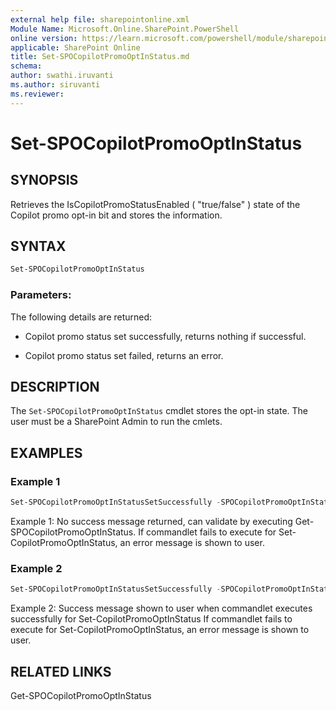 ```yaml
---
external help file: sharepointonline.xml
Module Name: Microsoft.Online.SharePoint.PowerShell
online version: https://learn.microsoft.com/powershell/module/sharepoint-online/Set-SPOCopilotPromoOptInStatus
applicable: SharePoint Online
title: Set-SPOCopilotPromoOptInStatus.md
schema: 
author: swathi.iruvanti
ms.author: siruvanti
ms.reviewer:
---
```

# Set-SPOCopilotPromoOptInStatus

## SYNOPSIS

Retrieves the IsCopilotPromoStatusEnabled ( "true/false" ) state of the Copilot promo opt-in bit and stores the information.

## SYNTAX
```powershell
Set-SPOCopilotPromoOptInStatus
```

### Parameters:

The following details are returned:

- Copilot promo status set successfully, returns nothing if successful. 

- Copilot promo status set failed, returns an error. 

## DESCRIPTION

The `Set-SPOCopilotPromoOptInStatus` cmdlet stores the opt-in state. The user must be a SharePoint Admin to run the cmlets.


## EXAMPLES

### Example 1

```powershell
Set-SPOCopilotPromoOptInStatusSetSuccessfully -SPOCopilotPromoOptInStatusEnabled true
```

Example 1: No success message returned, can validate by executing Get-SPOCopilotPromoOptInStatus.
If commandlet fails to execute for Set-CopilotPromoOptInStatus, an error message is shown to user.

### Example 2

```powershell
Set-SPOCopilotPromoOptInStatusSetSuccessfully -SPOCopilotPromoOptInStatusDisabled false
```

Example 2: Success message shown to user when commandlet executes successfully for Set-CopilotPromoOptInStatus
If commandlet fails to execute for Set-CopilotPromoOptInStatus, an error message is shown to user.


## RELATED LINKS

Get-SPOCopilotPromoOptInStatus 